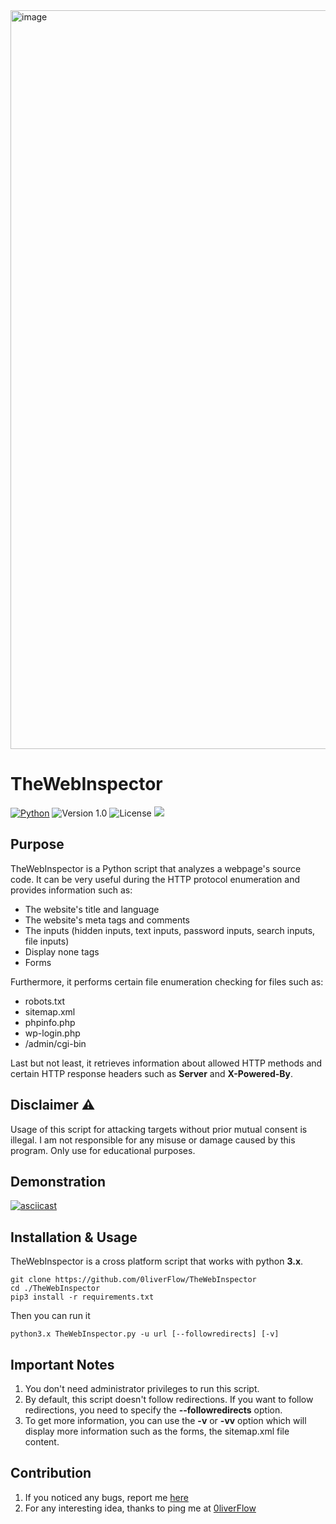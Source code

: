<img width="1182" alt="image" src="https://user-images.githubusercontent.com/64969369/236709424-19a345c3-af3e-496a-9045-2e5294b956ad.png">

# TheWebInspector
[![Python](https://img.shields.io/badge/Python-3.x-yellow.svg)](https://www.python.org/) 
![Version 1.0](http://img.shields.io/badge/version-v1.0-orange.svg) ![License](https://img.shields.io/badge/license-MIT-red.svg) <img src="https://img.shields.io/badge/Maintained%3F-Yes-96c40f"> 

## Purpose
TheWebInspector is a Python script that analyzes a webpage's source code. It can be very useful during the HTTP protocol enumeration and provides information such as:
- The website's title and language
- The website's meta tags and comments
- The inputs (hidden inputs, text inputs, password inputs, search inputs, file inputs)
- Display none tags
- Forms

Furthermore, it performs certain file enumeration checking for files such as:
- robots.txt
- sitemap.xml
- phpinfo.php
- wp-login.php
- /admin/cgi-bin

Last but not least, it retrieves information about allowed HTTP methods and certain HTTP response headers such as **Server** and **X-Powered-By**.

## Disclaimer ⚠️
Usage of this script for attacking targets without prior mutual consent is illegal. I am not responsible for any misuse or damage caused by this program. Only use for educational purposes.

## Demonstration
[![asciicast](https://asciinema.org/a/uwTfdgW1o9niMVfKMKlGkE8Z3.svg)](https://asciinema.org/a/uwTfdgW1o9niMVfKMKlGkE8Z3)

## Installation & Usage
TheWebInspector is a cross platform script that works with python **3.x**.
```
git clone https://github.com/0liverFlow/TheWebInspector
cd ./TheWebInspector
pip3 install -r requirements.txt
```
Then you can run it
```
python3.x TheWebInspector.py -u url [--followredirects] [-v]
```
## Important Notes
1. You don't need administrator privileges to run this script.
2. By default, this script doesn't follow redirections. If you want to follow redirections, you need to specify the **--followredirects** option.
3. To get more information, you can use the **-v** or **-vv** option which will display more information such as the forms, the sitemap.xml file content.

## Contribution
1. If you noticed any bugs, report me  <a href="https://github.com/0liverFlow/TheWebInspector/issues">here</a> 
2. For any interesting idea, thanks to ping me at <a href="mailto:0liverFlow@proton.me">0liverFlow</a>
